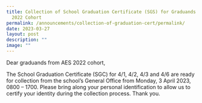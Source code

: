 ```yaml
---
title: Collection of School Graduation Certificate (SGS) for Graduands from AES
  2022 Cohort
permalink: /announcements/collection-of-graduation-cert/permalink/
date: 2023-03-27
layout: post
description: ""
image: ""
---
```

Dear graduands from AES 2022 cohort,

The School Graduation Certificate (SGC) for 4/1, 4/2, 4/3 and 4/6 are ready for collection from the school’s General Office from Monday, 3 April 2023, 0800 – 1700. Please bring along your personal identification to allow us to certify your identity during the collection process. Thank you.
